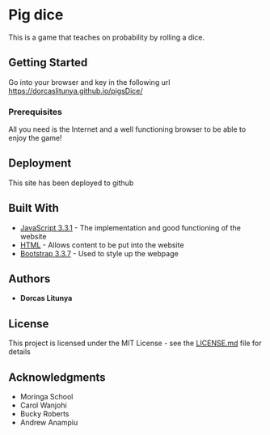 
# Pig dice

This is a game that teaches on probability by rolling a dice.

## Getting Started

Go into your browser and key in the following url https://dorcaslitunya.github.io/pigsDice/

### Prerequisites
All you need is the Internet and a well functioning browser to be able to enjoy the game!



## Deployment
This site has been deployed to github

## Built With

* [JavaScript 3.3.1](https://developer.mozilla.org/en-US/docs/Web/Guide/HTML/HTML5) - The implementation and good functioning of the website
* [HTML](https://developer.mozilla.org/en-US/docs/Web/Guide/HTML/HTML5) - Allows content to be put into the website
* [Bootstrap 3.3.7](https://getbootstrap.com/docs/4.0/getting-started/contents/) - Used to style up the webpage


## Authors

* **Dorcas Litunya**

## License

This project is licensed under the MIT License - see the [LICENSE.md](LICENSE.md) file for details

## Acknowledgments

* Moringa School
* Carol Wanjohi
* Bucky Roberts
* Andrew Anampiu

